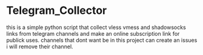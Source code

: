 # Telegram_Collector

this is a simple python script that collect vless vmess and shadowsocks links from telegram channels and make an online subscription link for publick uses. channels that dont want be in this project can create an issues i will remove their channel.


